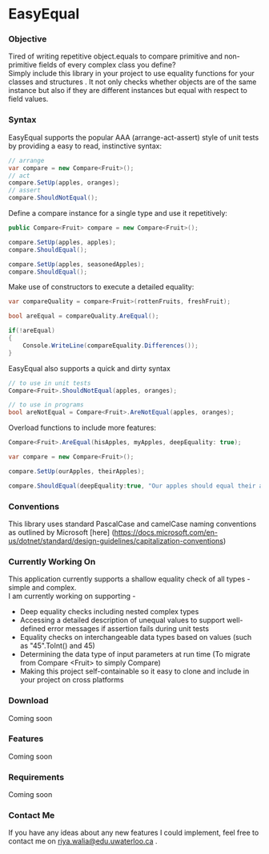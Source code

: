 # EasyEqual
### Objective
Tired of writing repetitive object.equals to compare primitive and non-primitive fields of every complex class you define? <br>
Simply include this library in your project to use equality functions for your classes and structures . It not only checks whether objects are of the same instance but also if they are different instances but equal with respect to field values.  

### Syntax

EasyEqual supports the popular AAA (arrange-act-assert) style of unit tests by providing a easy to read, instinctive syntax:
```C#
// arrange
var compare = new Compare<Fruit>(); 
// act
compare.SetUp(apples, oranges); 
// assert
compare.ShouldNotEqual(); 
```

Define a compare instance for a single type and use it repetitively: 

```C#
public Compare<Fruit> compare = new Compare<Fruit>(); 

compare.SetUp(apples, apples); 
compare.ShouldEqual();

compare.SetUp(apples, seasonedApples);
compare.ShouldEqual();
```

Make use of constructors to execute a detailed equality:
```C#
var compareQuality = compare<Fruit>(rottenFruits, freshFruit);  

bool areEqual = compareQuality.AreEqual(); 

if(!areEqual)
{
	Console.WriteLine(compareEquality.Differences());  
}
```

EasyEqual also supports a quick and dirty syntax
```C#
// to use in unit tests
Compare<Fruit>.ShouldNotEqual(apples, oranges); 

// to use in programs 
bool areNotEqual = Compare<Fruit>.AreNotEqual(apples, oranges); 
```
Overload functions to include more features: 
```C#
Compare<Fruit>.AreEqual(hisApples, myApples, deepEquality: true); 

var compare = new Compare<Fruit>(); 

compare.SetUp(ourApples, theirApples); 

compare.ShouldEqual(deepEquality:true, "Our apples should equal their apples"); 
```
### Conventions 
This library uses standard PascalCase and camelCase naming conventions as outlined by Microsoft [here] (https://docs.microsoft.com/en-us/dotnet/standard/design-guidelines/capitalization-conventions) 
### Currently Working On
This application currently supports a shallow equality check of all types - simple and complex. <br> I am currently working on supporting - 
 * Deep equality checks including nested complex types
 * Accessing a detailed description of unequal values to support well-defined error messages if assertion fails during unit tests 
 * Equality checks on interchangeable data types based on values (such as "45".ToInt() and 45)
 * Determining the data type of input parameters at run time (To migrate from Compare &lt;Fruit> to simply Compare)
 * Making this project self-containable so it easy to clone and include in your project on cross platforms 
### Download
Coming soon
### Features 
Coming soon
### Requirements
Coming soon
### Contact Me 
If you have any ideas about any new features I could implement, feel free to contact me on riya.walia@edu.uwaterloo.ca .
